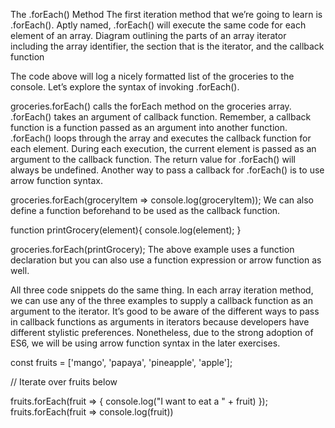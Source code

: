 The .forEach() Method
The first iteration method that we’re going to learn is .forEach(). Aptly named, .forEach() will execute the same code for each element of an array.
Diagram outlining the parts of an array iterator including the array identifier, the section that is the iterator, and the callback function

The code above will log a nicely formatted list of the groceries to the console. Let’s explore the syntax of invoking .forEach().

groceries.forEach() calls the forEach method on the groceries array.
.forEach() takes an argument of callback function. Remember, a callback function is a function passed as an argument into another function.
.forEach() loops through the array and executes the callback function for each element. During each execution, the current element is passed as an argument to the callback function.
The return value for .forEach() will always be undefined.
Another way to pass a callback for .forEach() is to use arrow function syntax.

groceries.forEach(groceryItem => console.log(groceryItem));
We can also define a function beforehand to be used as the callback function.

function printGrocery(element){
  console.log(element);
}

groceries.forEach(printGrocery);
The above example uses a function declaration but you can also use a function expression or arrow function as well.

All three code snippets do the same thing. In each array iteration method, we can use any of the three examples to supply a callback function as an argument to the iterator. It’s good to be aware of the different ways to pass in callback functions as arguments in iterators because developers have different stylistic preferences. Nonetheless, due to the strong adoption of ES6, we will be using arrow function syntax in the later exercises.



const fruits = ['mango', 'papaya', 'pineapple', 'apple'];

// Iterate over fruits below

fruits.forEach(fruit => {
  console.log("I want to eat a " + fruit)
});
 fruits.forEach(fruit =>
 console.log(fruit))

